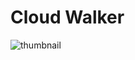 # Cloud Walker

![thumbnail](https://github.com/riebschlager/touchdesigner-playground/blob/master/cloud-walker/thumbnail.jpg?raw=true)
